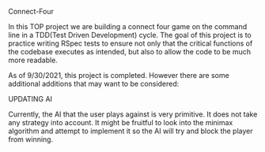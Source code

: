 Connect-Four

In this TOP project we are building a connect four game on the command line in a TDD(Test Driven Development) cycle. The goal of this project is to practice writing RSpec tests to ensure not only that the critical functions of the codebase executes as intended, but also to allow the code to be much more readable.

As of 9/30/2021, this project is completed. However there are some additional additions that may want to be considered:

UPDATING AI

Currently, the AI that the user plays against is very primitive. It does not take any strategy into account. It might be fruitful to look into the minimax algorithm and attempt to implement it so the AI will try and block the player from winning.
